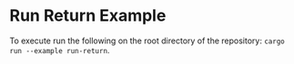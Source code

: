 # Run Return Example

To execute run the following on the root directory of the repository: `cargo run --example run-return`.
